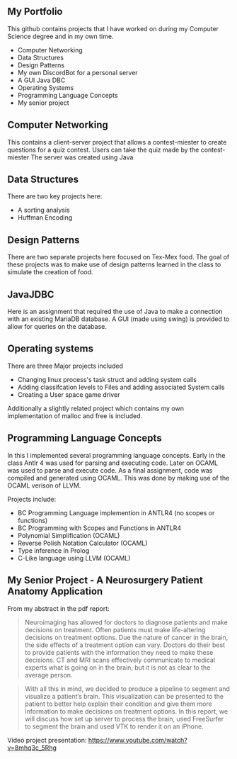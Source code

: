 ## My Portfolio
This github contains projects that I have worked on during my Computer Science degree and in my own time.

 * Computer Networking
 * Data Structures
 * Design Patterns
 * My own DiscordBot for a personal server
 * A GUI Java DBC
 * Operating Systems
 * Programming Language Concepts
 * My senior project

## Computer Networking
This contains a client-server project that allows a contest-miester to create questions for a quiz contest. Users can take the quiz made by the contest-miester
The server was created using Java

## Data Structures
There are two key projects here:
 * A sorting analysis
 * Huffman Encoding
 
## Design Patterns
There are two separate projects here focused on Tex-Mex food. The goal of these projects was to make use of design patterns learned in the class to simulate the creation of food.
 
## JavaJDBC
Here is an assignment that required the use of Java to make a connection with an existing MariaDB database. A GUI (made using swing) is provided to allow for queries on the database.
 
 ## Operating systems
 There are three Major projects included
 * Changing linux process's task struct and adding system calls
 * Adding classifcation levels to Files and adding associated System calls
 * Creating a User space game driver
 
 Additionally a slightly related project which contains my own implementation of malloc and free is included.
 
 ## Programming Language Concepts
 In this I implemented several programming language concepts. Early in the class Antlr 4 was used for parsing and executing code. Later on OCAML was used to parse and execute code.
 As a final assignment, code was compiled and generated using OCAML. This was done by making use of the OCAML verison of LLVM.
 
 Projects include:
 * BC Programming Language implemention in ANTLR4 (no scopes or functions)
 * BC Programming with Scopes and Functions in ANTLR4
 * Polynomial Simplification (OCAML)
 * Reverse Polish Notation Calculator (OCAML)
 * Type inference in Prolog
 * C-Like language using LLVM (OCAML)
 
 ## My Senior Project - A Neurosurgery Patient Anatomy Application
 From my abstract in the pdf report:
 >Neuroimaging has allowed for doctors to diagnose patients and make decisions on treatment. Often patients must make life-altering decisions on treatment options. Due the nature of cancer in the brain, the side effects of a treatment option can vary. Doctors do their best to provide patients with the information they need to make these decisions. CT and MRI scans effectively communicate to medical experts what is going on in the brain, but it is not as clear to the average person.
 
>With all this in mind, we decided to produce a pipeline to segment and visualize a patient’s brain. This visualization can be presented to the patient to better help explain their condition and give them more information to make decisions on treatment options. In this report, we will discuss how set up server to process the brain, used FreeSurfer to segment the brain and used VTK to render it on an iPhone. 
 
 Video project presentation:
 https://www.youtube.com/watch?v=8mhq3c_5Rhg
 
